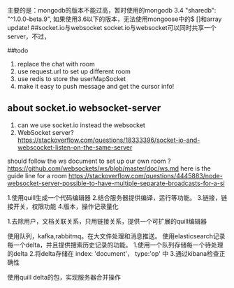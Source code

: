 主要的是：mongodb的版本不能过高，暂时使用的mongodb 3.4
    "sharedb": "^1.0.0-beta.9",
如果使用3.6以下的版本，无法使用mongoose中的$ []和array update!
##socket.io与websocket
socket.io与websocket可以同时共享一个server，不过，

##todo 
1. replace the chat with room
2. use request.url to set up different room 
3. use redis to store the userMapSocket
4. make it easy to push message and get the cursor info!
## about socket.io websocket-server
1. can we use socket.io instead the websocket 
2. WebSocket server?
https://stackoverflow.com/questions/18333396/socket-io-and-webscocket-listen-on-the-same-server



should follow the ws document to set up our own room ?
https://github.com/websockets/ws/blob/master/doc/ws.md
here is the guide line for a room
https://stackoverflow.com/questions/4445883/node-websocket-server-possible-to-have-multiple-separate-broadcasts-for-a-si

1.使用quill生成一个代码编辑器
2.结合服务器提供编译，运行等功能。
3.链接，链接开关，权限功能
4.版本，操作记录量化



1.去除用户，文档关联关系，只用链接关系，提供一个可扩展的quill编辑器

使用队列，kafka,rabbitmq。在大文件处理和消息推送。
使用elasticsearch记录每一个delta，并且提供搜索历史记录的功能。
1.使用一个队列存储每一个待处理的delta
2.将delta存储在 index: 'document'， type:'op' 中
3.通过kibana检查正确性

使用quill delta的包，实现服务器合并操作
